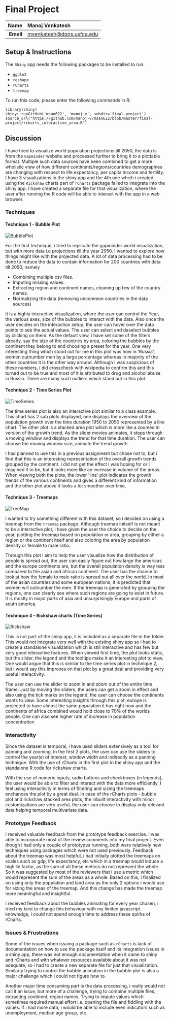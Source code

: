 Final Project
==============================

| **Name**  | Manoj Venkatesh  |
|----------:|:-------------|
| **Email** | mvenkatesh@dons.usfca.edu |


## Setup & Instructions ##
The `Shiny` app needs the following packages to be installed to run.
 - `ggplo2`
 - `reshape`
 - `rCharts`
 - `treemap`
 
To run this code, please enter the following commands in R:
```
library(shiny)
shiny::runGitHub('msan622', 'manoj-v', subdir='final-project')
source_url("https://github.com/manoj-v/msan622/blob/master/final-project/rcharts_interactive_area.R")
```
## Discussion ##
I have tried to visualize world population projections till 2050, the data  is from the `Gapminder` website and processed further to bring it to a plottable format. Multiple such data sources have been combined to get a more wholistic view of how different continents/regions/countries demographies are changing with respect to life expectancy, per capita income and fertility. I have 3 visualizations in the shiny app and the 4th one which i created using the `Rickshaw` charts part of `rCharts` package failed to integrate into the shiny app. I have created a separate file for that visualization, where the user after running the R code will be able to interact with the app in a web browser. 

### Techniques ###
#### Technique 1 - Bubble Plot ####
![BubblePlot](plot1.png)

For the first technique, i tried to replicate the gapminder world visualization, but with more data i.e projections till the year 2050. I wanted to explore how things might like with the projected data. A lot of data processing had to be done to reduce the data to contain information for 200 countries with data till 2050, namely 
 - Combining multiple csv files.
 - Imputing missing values.
 - Extracting region and continent names, cleaning up few of the country names.
 - Normalizing the data (removing uncommon countries in the data sources)
 
It is a highly interactive visualization, where the user can control the Year, the various axes, size of the bubbles to interact with the data. Also once the user decides on the interaction setup, the user can hover over the data points to see the actual values. The user can select and deselect bubbles by clicking on them. As the default view, i have set some of the filters already, say the size of the countries by area, coloring the bubbles by the continent they belong to and choosing a preset for the year. One very interesting thing which stood out for me in this plot was how in 'Russia', women outnumber men by a large percentage whereas in majority of the other countries it is the other way around. Although i was suspicious of these numbers, i did crosscheck with wikipedia to confirm this and this turned out to be true and most of it is attributed to drug and alcohol abuse in Russia. There are many such outliers which stand out in this plot.

#### Technique 2 - Time Series Plot ####
![TimeSeries](plot2.png)

The time series plot is also an interactive plot similar to a class example. This chart has 2 sub plots displayed, one displays the overview of the population growth over the time duration 1950 to 2050 represented by a line chart. The other plot is a stacked area plot which is more like a zoomed in version of the growth trend. As the slider movies animates, it steps through a moving window and displays the trend for that time duration. The user can choose the moving window size, animate the trend growth.

I had planned to use this in a previous assignment but chose not to, but i find that this is an interesting representation of the overall growth trends grouped by the continent. I did not get the effect i was hoping for or i imagined it to be, but it looks more like an increase in volume of the areas. When viewing both the plots, the lower 'line' plot indicates the growth trends of the various continents and gives a different kind of information and the other plot above it looks a lot smoother over time.

#### Technique 3 - Treemaps ####
![TreeMap](plot3.png)

I wanted to try something different with this dataset, so i decided on using a treemap from the `treemap` package. Although treemap initself is not meant to be a interactive plot, i have given the user the choice to decide on the year, plotting the treemap based on population or area, grouping by either a region or the continent itself and also coloring the area by population density or female to male ratio. 

Through this plot i aim to help the user visualize how the distribution of people is spread out, the user can easily figure out how large the americas and the europe continents are, but the overall population density is way less compared to the asian and african continent. The user has the chance to look at how the female to male ratio is spread out all over the world. In most of the asian countries and some european nations, it is predicted that women will outnumber the men. If the treemap is generated by grouping the regions, one can clearly see where such regions are going to exist in future. It is mostly in major parts of asia and unsurprisingly Europe and parts of south america.


#### Technique 4 - Rickshaw charts (Time Series) ####
![Rickshaw](plot4.png)

This is not part of the shiny app, it is included as a separate file in the folder. This would not integrate very well with the existing shiny app so i had to create a standalone visualization which is still interactive and has few but very good interactive features. When viewed first time, the plot looks static, but the slider, the legend and the tooltips make it an interesting plot to view. One would argue that this is similar to the time series plot in technique 2, but i would say this improves on that plot by a great deal and providing very useful interactivity. 

The user can use the slider to zoom in and zoom out of the entire time frame. Just by moving the sliders, the users can get a zoom in effect and also using the tick marks on the legend, the user can choose the continents wants to view. Some interesting insights through this plot, europe is projected to have almost the same population it has right now and the continents of africa combined would hold close to 70% of the worlds people. One can also see higher rate of increase in population concentration 


### Interactivity ###
Since the dataset is temporal, i have used sliders extensively as a tool for panning and zooming. In the first 2 plots, the user can use the sliders to control the year(s) of interest, window width and indirectly as a panning technique. With the use of rCharts in the first plot in the shiny app and the standalone R code for rickshaw charts. 

With the use of numeric inputs, radio buttons and checkboxes (in legends), the user would be able to filter and interact with the data more efficiently. I feel using interactivity in terms of filtering and sizing the treemaps enchances the plot by a great deal. In case of the rCharts plots - bubble plot and rickshaw stacked area plots, the inbuilt interactivity with minor customizations are very useful, the user can choose to display only relevant data helping temporal multivariate data. 

### Prototype Feedback ###
I received valuable feedback from the prototype feedback exercise. I was able to incorporate most of the review comments into my final project. Even though i had only a couple of prototypes running, both were relatively new techniques using packages which were not used previously. Feedback about the treemap was most helpful, i had initially plotted the treemaps on scales such as gdp, life expectancy, etc which in a treemap would induce a high lie factor, as the sum of all these metrics do not represent the whole. So it was suggested by most of the reviewers that i use a metric which would represent the sum of the areas as a whole. Based on this, i finalized on using only the population and land area as the only 2 options i would use for sizing the areas of the treemap. And this change has made the treemap more meaningful and insightful. 

I received feedback about the bubbles animating for every year chosen, i tried my best to change this behaviour with my limited javascript knowledge, i could not spend enough time to address these quirks of rCharts. 

### Issues & Frustrations ###
Some of the issues when issuing a package such as `rCharts` is lack of documentation on how to use the package itself and its integration issues in a shiny app, there was not enough documentation when it came to shiny and rCharts and with whatever resources available about it was not adequate, so i had to create a new separate file for just that visualization. Similarly trying to control the bubble animation in the bubble plot is also a major challenge which i could not figure how to. 

Another major time consuming part is the data processing, i really would not call it an issue, but more of a challenge, trying to combine multiple files, extracting continent, region names. Trying to impute values which sometimes required manual effort i.e. opening the file and fiddling with the values. If i had more data, i would be able to include even indicators such as unemployment, median age group, etc. 